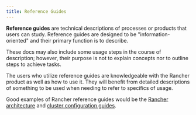 ```yaml
---
title: Reference Guides
---
```


**Reference guides** are technical descriptions of processes or products that users can study. Reference guides are designed to be "information-oriented" and their primary function is to describe.

These docs may also include some usage steps in the course of description; however, their purpose is not to explain concepts nor to outline steps to achieve tasks.

The users who utilize reference guides are knowledgeable with the Rancher product as well as how to use it. They will benefit from detailed descriptions of something to be used when needing to refer to specifics of usage.

Good examples of Rancher reference guides would be the [Rancher architecture](./pages-for-subheaders/rancher-manager-architecture.md) and [cluster configuration guides](./pages-for-subheaders/cluster-configuration.md).